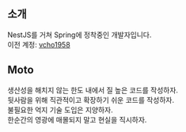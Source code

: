 ## 소개

NestJS를 거쳐 Spring에 정착중인 개발자입니다.  
이전 계정: [vcho1958](https://github.com/vcho1958)  

## Moto  
생산성을 해치지 않는 한도 내에서 질 높은 코드를 작성하자.  
뒷사람을 위해 직관적이고 확장하기 쉬운 코드를 작성하자.  
불필요한 억지 기술 도입은 지양하자.  
한순간의 영광에 매몰되지 말고 현실을 직시하자.
 
<!---
jsween5723/jsween5723 is a ✨ special ✨ repository because its `README.md` (this file) appears on your GitHub profile.
You can click the Preview link to take a look at your changes.
--->
